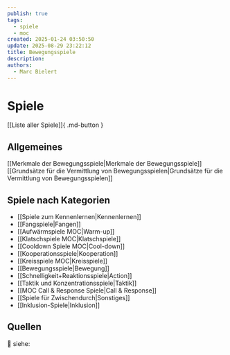 ```yaml
---
publish: true
tags:
  - spiele
  - moc
created: 2025-01-24 03:50:50
update: 2025-08-29 23:22:12
title: Bewegungsspiele
description: 
authors:
  - Marc Bielert
---
```


# Spiele

[[Liste aller Spiele]]{ .md-button }

## Allgemeines
[[Merkmale der Bewegungsspiele|Merkmale der Bewegungsspiele]]
[[Grundsätze für die Vermittlung von Bewegungsspielen|Grundsätze für die Vermittlung von Bewegungsspielen]]

## Spiele nach Kategorien

- [[Spiele zum Kennenlernen|Kennenlernen]]
- [[Fangspiele|Fangen]]
- [[Aufwärmspiele MOC|Warm-up]]
- [[Klatschspiele MOC|Klatschspiele]]
- [[Cooldown Spiele MOC|Cool-down]]
- [[Kooperationsspiele|Kooperation]]
- [[Kreisspiele MOC|Kreisspiele]]
- [[Bewegungsspiele|Bewegung]]
- [[Schnelligkeit+Reaktionsspiele|Action]]
- [[Taktik und Konzentrationsspiele|Taktik]]
- [[MOC Call & Response Spiele|Call & Response]]
- [[Spiele für Zwischendurch|Sonstiges]]
- [[Inklusion-Spiele|Inklusion]]
## Quellen

🌲 siehe: [](https://www.gesundundmunter.at/fileadmin/materialien/Bewegungsspiele.pdf)